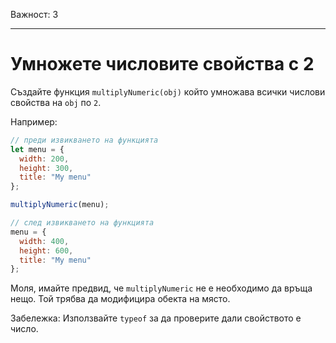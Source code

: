 Важност: 3

---

# Умножете числовите свойства с 2

Създайте функция `multiplyNumeric(obj)` който умножава всички числови свойства на `obj` по `2`.

Например:

```js
// преди извикването на функцията
let menu = {
  width: 200,
  height: 300,
  title: "My menu"
};

multiplyNumeric(menu);

// след извикването на функцията
menu = {
  width: 400,
  height: 600,
  title: "My menu"
};
```

Моля, имайте предвид, че `multiplyNumeric` не е необходимо да връща нещо. Той трябва да модифицира обекта на място.

Забележка: Използвайте `typeof` за да проверите дали свойството е число.


